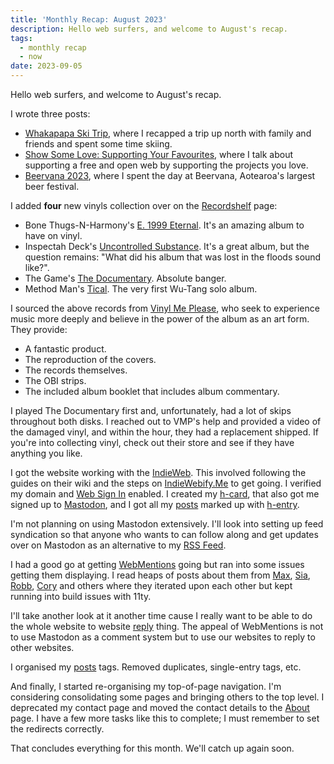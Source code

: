 ```yaml
---
title: 'Monthly Recap: August 2023'
description: Hello web surfers, and welcome to August's recap.
tags:
  - monthly recap
  - now
date: 2023-09-05
---
```


Hello web surfers, and welcome to August's recap.

I wrote three posts:
- [Whakapapa Ski Trip](/posts/whakapapa-ski-trip/), where I recapped a trip up north with family and friends and spent some time skiing.
- [Show Some Love: Supporting Your Favourites](/posts/show-some-love-supporting-your-favourites/), where I talk about supporting a free and open web by supporting the projects you love.
- [Beervana 2023](/posts/beervana-2023/), where I spent the day at Beervana, Aotearoa's largest beer festival.

I added **four** new vinyls collection over on the [Recordshelf](/recordshelf/) page:
- Bone Thugs-N-Harmony's [E. 1999 Eternal](/recordshelf/#e.-1999-eternal). It's an amazing album to have on vinyl.
- Inspectah Deck's [Uncontrolled Substance](/recordshelf/#uncontrolled-substance). It's a great album, but the question remains: "What did his album that was lost in the floods sound like?".
- The Game's [The Documentary](/recordshelf/#the-documentary). Absolute banger.
- Method Man's [Tical](/recordshelf/#tical). The very first Wu-Tang solo album.

I sourced the above records from [Vinyl Me Please](https://www.vinylmeplease.com/), who seek to experience music more deeply and believe in the power of the album as an art form. They provide:
- A fantastic product.
- The reproduction of the covers.
- The records themselves.
- The OBI strips.
- The included album booklet that includes album commentary.

I played The Documentary first and, unfortunately, had a lot of skips throughout both disks. I reached out to VMP's help and provided a video of the damaged vinyl, and within the hour, they had a replacement shipped. If you're into collecting vinyl, check out their store and see if they have anything you like.

I got the website working with the [IndieWeb](https://indieweb.org/). This involved following the guides on their wiki and the steps on [IndieWebify.Me](https://indiewebify.me/) to get going. I verified my domain and [Web Sign In](https://indieweb.org/How_to_set_up_web_sign-in_on_your_own_domain) enabled. I created my [h-card](https://microformats.org/wiki/h-card), that also got me signed up to [Mastodon](https://social.lol/@flamed), and I got all my [posts](/posts/) marked up with [h-entry](http://microformats.org/wiki/h-entry).

I'm not planning on using Mastodon extensively. I'll look into setting up feed syndication so that anyone who wants to can follow along and get updates over on Mastodon as an alternative to my [RSS Feed](/feed.xml).

I had a good go at getting [WebMentions](https://indieweb.org/Webmention) going but ran into some issues getting them displaying. I read heaps of posts about them from [Max](https://mxb.dev/blog/using-webmentions-on-static-sites/), [Sia](https://sia.codes/posts/webmentions-eleventy-in-depth/), [Robb](https://rknight.me/adding-webmentions-to-your-site/), [Cory](https://coryd.dev/posts/2023/webmentions-in-eleventy/) and others where they iterated upon each other but kept running into build issues with 11ty.

I'll take another look at it another time cause I really want to be able to do the whole website to website [reply](https://indieweb.org/reply) thing. The appeal of WebMentions is not to use Mastodon as a comment system but to use our websites to reply to other websites.

I organised my [posts](/posts/) tags. Removed duplicates, single-entry tags, etc.

And finally, I started re-organising my top-of-page navigation. I'm considering consolidating some pages and bringing others to the top level. I deprecated my contact page and moved the contact details to the [About](/about/) page. I have a few more tasks like this to complete; I must remember to set the redirects correctly.

That concludes everything for this month. We'll catch up again soon.